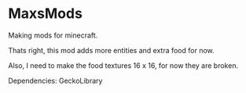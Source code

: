 # MaxsMods
Making mods for minecraft. 


Thats right, this mod adds more entities and extra food for now. 

Also, I need to make the food textures 16 x 16, for now they are broken. 


Dependencies: GeckoLibrary 

